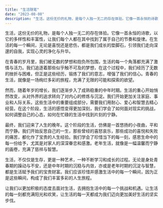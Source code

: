 ```yaml
---
title: "生活随笔"
date: "2023-08-08"
description: "生活，这份无价的礼物，是每个人独一无二的存在体验。它像一首永恒的诗歌，以它的多样性和丰富性，让我们每个人都在其中找到了属于自己的节奏和旋律。在生活的每一个瞬间，无论是喜悦还是悲伤，都是我们成长的垫脚石，引领我们走向深邃的自我，实现心灵的净化与升华。"
---
```


生活，这份无价的礼物，是每个人独一无二的存在体验。它像一首永恒的诗歌，以它的多样性和丰富性，让我们每个人都在其中找到了属于自己的节奏和旋律。在生活的每一个瞬间，无论是喜悦还是悲伤，都是我们成长的垫脚石，引领我们走向深邃的自我，实现心灵的净化与升华。

在青春的岁月里，我们被无数的梦想和抱负所包围，生活的每一个角落都充满了激情与活力。我们追逐着那些似乎触不可及的梦想，在这个过程中，我们经历了无数的挫折与困难，但正是这些经历，锻炼了我们的意志，增强了我们的信心。青春的生活，就像是一场绚烂多彩的旅程，充满了无限的可能和探索的欲望。

然而，随着年岁的增长，我们逐渐步入了成熟稳重的中年时期。生活的重心开始悄然改变，从对外界的追求转向了对内心的修炼与沉淀。我们开始更加关注家庭、事业和人际关系，这些生活中的重要组成部分，需要我们用耐心、爱心和智慧去精心经营。在这个阶段，生活的感悟变得更加深刻，我们学会了如何面对现实的挑战，如何调整自己的心态，如何在忙碌的生活中找到片刻的宁静。

最终，我们迎来了人生的晚年。这个阶段的生活，仿佛是一首悠扬的小夜曲，平和而宁静。我们开始反思自己的一生，那些曾经的喜怒哀乐，那些成功的喜悦和失败的痛苦，都化作了宝贵的人生经验。我们学会了珍惜当下的每一刻，感恩生命中的每一份给予，尤其是对家人的深深眷恋和感激。老年生活，就像是一幅温馨而宁静的画卷，充满了慈祥与智慧。

生活，不仅仅是生存，更是一种艺术，一种不断学习和成长的过程。无论是身处青春期的躁动与不安，还是中年时期的沉稳与内敛，亦或是老年时期的沉淀与智慧，都是生活赋予我们的宝贵财富。我们应该珍惜并感激生活中的每一个瞬间，因为正是这些瞬间，构成了我们丰富多彩的人生旅程。

让我们以更加积极的态度去面对生活，去拥抱生活中的每一个挑战和机遇。让生活的每一刻都充满阳光和欢笑，让生活的每一天都成为我们迈向更加美好生活的坚实步伐。
